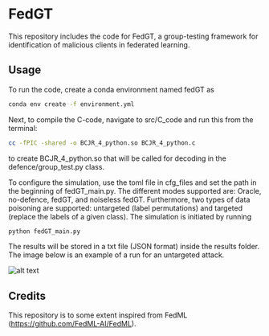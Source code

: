 # FedGT

This repository includes the code for FedGT, a group-testing framework for identification of malicious clients in federated learning. 

## Usage
To run the code, create a conda environment named fedGT as
```bash
conda env create -f environment.yml
```

Next, to compile the C-code, navigate to src/C_code and run this from the terminal:
```bash
cc -fPIC -shared -o BCJR_4_python.so BCJR_4_python.c
```
to create BCJR_4_python.so that will be called for decoding in the defence/group_test.py class.

To configure the simulation, use the toml file in cfg_files and set the path in the beginning of fedGT_main.py. The different modes supported are: Oracle, no-defence, fedGT, and noiseless fedGT. Furthermore, two types of data poisoning are supported: untargeted (label permutations) and targeted (replace the labels of a given class).
The simulation is initiated by running 
```bash
python fedGT_main.py 
```
The results will be stored in a txt file (JSON format) inside the results folder. The image below is an example of a run for an untargeted attack.

![alt text](https://github.com/johanos1/TUM_Chalmers_AIswe/blob/anonymous_branch/example_img.png?raw=true)



## Credits
This repository is to some extent inspired from FedML (https://github.com/FedML-AI/FedML).
